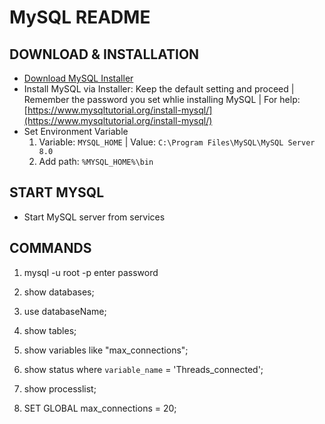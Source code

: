 # MySQL README

## DOWNLOAD & INSTALLATION
- [Download MySQL Installer](https://dev.mysql.com/downloads/installer/)
- Install MySQL via Installer: Keep the default setting and proceed | Remember the password you set whlie installing MySQL | For help: [https://www.mysqltutorial.org/install-mysql/](https://www.mysqltutorial.org/install-mysql/)
- Set Environment Variable
  1. Variable: `MYSQL_HOME` | Value: `C:\Program Files\MySQL\MySQL Server 8.0`
  2. Add path: `%MYSQL_HOME%\bin`


## START MYSQL
- Start MySQL server from services


## COMMANDS

1. mysql -u root -p
    enter password

2. show databases;
3. use databaseName;
4. show tables;
5. show variables like "max_connections"; 
6. show status where `variable_name` = 'Threads_connected';
7. show processlist;
8. SET GLOBAL max_connections = 20;

